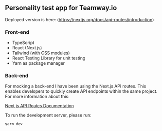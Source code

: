 ## Personality test app for Teamway.io

Deployed version is here: (https://nextjs.org/docs/api-routes/introduction)

### Front-end

- TypeScript
- React (Next.js)
- Tailwind (with CSS modules)
- React Testing Library for unit testing
- Yarn as package manager

### Back-end

For mocking a back-end I have been using the Next.js API routes. This enables developers to quickly create API endpoints within the same project. For more information about this:

[Next.js API Routes Documentation](https://nextjs.org/docs/api-routes/introduction)

To run the development server, please run:

```yarn dev```